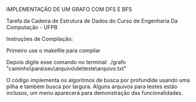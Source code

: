 IMPLEMENTAÇÃO DE UM GRAFO COM DFS E BFS

Tarefa da Cadeira de Estrutura de Dados do Curso de Engenharia Da Computação - UFPB

Instruções de Compilação:

Primeiro use o makefile para compilar

Depois digite esse comando no terminal: ./grafo "caminho\para\seu\arquivo\de\teste\arquivo.txt"

O código implementa os algoritmos de busca por profundide usando uma pilha e também busca por largura. Alguns arquivos para testes estão inclusos, um menu aparecerá para demonstração das funcionalidades.
